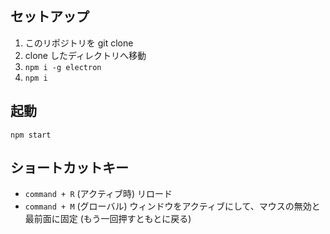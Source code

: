 ## セットアップ

1. このリポジトリを git clone
2. clone したディレクトリへ移動
3. `npm i -g electron`
4. `npm i`

## 起動

`npm start`


## ショートカットキー

- `command + R` (アクティブ時) リロード 
- `command + M` (グローバル) ウィンドウをアクティブにして、マウスの無効と最前面に固定 (もう一回押すともとに戻る)


